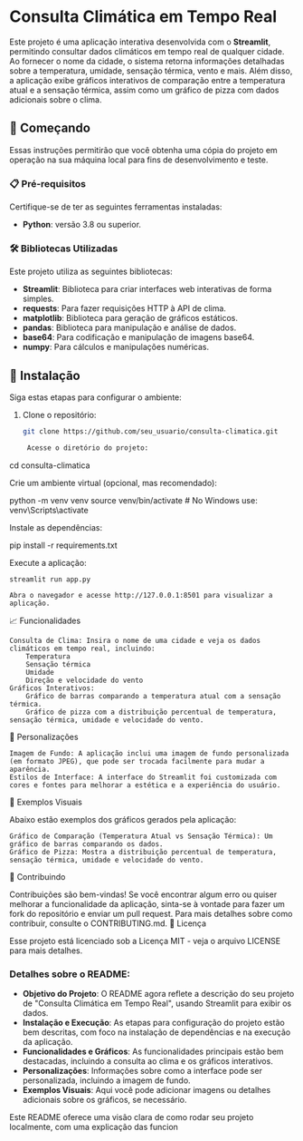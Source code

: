 # Consulta Climática em Tempo Real

Este projeto é uma aplicação interativa desenvolvida com o **Streamlit**, permitindo consultar dados climáticos em tempo real de qualquer cidade. Ao fornecer o nome da cidade, o sistema retorna informações detalhadas sobre a temperatura, umidade, sensação térmica, vento e mais. Além disso, a aplicação exibe gráficos interativos de comparação entre a temperatura atual e a sensação térmica, assim como um gráfico de pizza com dados adicionais sobre o clima.

## 🚀 Começando

Essas instruções permitirão que você obtenha uma cópia do projeto em operação na sua máquina local para fins de desenvolvimento e teste.

### 📋 Pré-requisitos

Certifique-se de ter as seguintes ferramentas instaladas:

- **Python**: versão 3.8 ou superior.
  
### 🛠️ Bibliotecas Utilizadas

Este projeto utiliza as seguintes bibliotecas:

- **Streamlit**: Biblioteca para criar interfaces web interativas de forma simples.
- **requests**: Para fazer requisições HTTP à API de clima.
- **matplotlib**: Biblioteca para geração de gráficos estáticos.
- **pandas**: Biblioteca para manipulação e análise de dados.
- **base64**: Para codificação e manipulação de imagens base64.
- **numpy**: Para cálculos e manipulações numéricas.

## 🔧 Instalação

Siga estas etapas para configurar o ambiente:

1. Clone o repositório:

   ```bash
   git clone https://github.com/seu_usuario/consulta-climatica.git

    Acesse o diretório do projeto:

cd consulta-climatica

Crie um ambiente virtual (opcional, mas recomendado):

python -m venv venv
source venv/bin/activate  # No Windows use: venv\Scripts\activate

Instale as dependências:

pip install -r requirements.txt

Execute a aplicação:

    streamlit run app.py

    Abra o navegador e acesse http://127.0.0.1:8501 para visualizar a aplicação.

📈 Funcionalidades

    Consulta de Clima: Insira o nome de uma cidade e veja os dados climáticos em tempo real, incluindo:
        Temperatura
        Sensação térmica
        Umidade
        Direção e velocidade do vento
    Gráficos Interativos:
        Gráfico de barras comparando a temperatura atual com a sensação térmica.
        Gráfico de pizza com a distribuição percentual de temperatura, sensação térmica, umidade e velocidade do vento.

🎨 Personalizações

    Imagem de Fundo: A aplicação inclui uma imagem de fundo personalizada (em formato JPEG), que pode ser trocada facilmente para mudar a aparência.
    Estilos de Interface: A interface do Streamlit foi customizada com cores e fontes para melhorar a estética e a experiência do usuário.

📸 Exemplos Visuais

Abaixo estão exemplos dos gráficos gerados pela aplicação:

    Gráfico de Comparação (Temperatura Atual vs Sensação Térmica): Um gráfico de barras comparando os dados.
    Gráfico de Pizza: Mostra a distribuição percentual de temperatura, sensação térmica, umidade e velocidade do vento.

📝 Contribuindo

Contribuições são bem-vindas! Se você encontrar algum erro ou quiser melhorar a funcionalidade da aplicação, sinta-se à vontade para fazer um fork do repositório e enviar um pull request. Para mais detalhes sobre como contribuir, consulte o CONTRIBUTING.md.
📄 Licença

Esse projeto está licenciado sob a Licença MIT - veja o arquivo LICENSE para mais detalhes.



### Detalhes sobre o README:

- **Objetivo do Projeto**: O README agora reflete a descrição do seu projeto de "Consulta Climática em Tempo Real", usando Streamlit para exibir os dados.
- **Instalação e Execução**: As etapas para configuração do projeto estão bem descritas, com foco na instalação de dependências e na execução da aplicação.
- **Funcionalidades e Gráficos**: As funcionalidades principais estão bem destacadas, incluindo a consulta ao clima e os gráficos interativos.
- **Personalizações**: Informações sobre como a interface pode ser personalizada, incluindo a imagem de fundo.
- **Exemplos Visuais**: Aqui você pode adicionar imagens ou detalhes adicionais sobre os gráficos, se necessário.

Este README oferece uma visão clara de como rodar seu projeto localmente, com uma explicação das funcion
